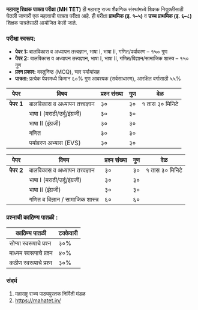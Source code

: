 **महाराष्ट्र शिक्षक पात्रता परीक्षा (MH TET)** ही महाराष्ट्र राज्य शैक्षणिक संस्थांमध्ये शिक्षक नियुक्तीसाठी घेतली जाणारी एक महत्वाची पात्रता परीक्षा आहे. ही परीक्षा **प्राथमिक (इ. १–५)** व **उच्च प्राथमिक (इ. ६–८)** शिक्षक पात्रतेसाठी आयोजित केली जाते.

### परीक्षा स्वरूप:
- **पेपर 1:** बालविकास व अध्यापन तत्त्वज्ञान, भाषा I, भाषा II, गणित/पर्यावरण – १५० गुण
- **पेपर 2:** बालविकास व अध्यापन तत्त्वज्ञान, भाषा I, भाषा II, गणित/विज्ञान/सामाजिक शास्त्र – १५० गुण
- **प्रश्न प्रकार:** वस्तुनिष्ठ (MCQ), चार पर्यायांसह
- **पात्रता:** प्रत्येक पेपरमध्ये किमान ६०% गुण आवश्यक (सर्वसाधारण), आरक्षित वर्गासाठी ५५%

| पेपर       |विषय|प्रश्न संख्या|गुण|वेळ|
|------------|---|--|--|--|
| **पेपर 1** |बालविकास व अध्यापन तत्त्वज्ञान|३०|३०| १ तास ३० मिनिटे |
|            |भाषा I (मराठी/उर्दू/इंग्रजी)|३०|३०| |
|            |भाषा II (इंग्रजी)|३०|३०| |
|            |गणित|३०|३०| |
|            |पर्यावरण अभ्यास (EVS)|३०|३०| |

| पेपर       |विषय|प्रश्न संख्या|गुण|वेळ|
|------------|---|--|--|--|
| **पेपर 2** |बालविकास व अध्यापन तत्त्वज्ञान|३०|३०| १ तास ३० मिनिटे |
|            |भाषा I (मराठी/उर्दू/इंग्रजी)|३०|३०| |
|            |भाषा II (इंग्रजी)|३०|३०| |
|            |गणित व विज्ञान / सामाजिक शास्त्र|६०|६०| |

### प्रश्नाची काठिण्य पातळी :

|    काठिण्य पातळी  |टक्केवारी|
|-----------------|---------|
| सोप्या स्वरूपाचे प्रश्न |३०%|
| माध्यम स्वरूपाचे प्रश्न |४०%|
| कठीण स्वरूपाचे प्रश्न  |३०%|

### संदर्भ
1. महाराष्ट्र राज्य पाठ्यपुस्तक निर्मिती मंडळ
2. https://mahatet.in/